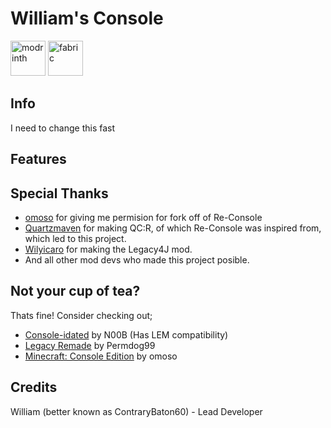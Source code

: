 # William's Console

<img alt="modrinth" height="56" src="https://cdn.jsdelivr.net/npm/@intergrav/devins-badges@3/assets/cozy/available/modrinth_vector.svg"> <img alt="fabric" height="56" src="https://cdn.jsdelivr.net/npm/@intergrav/devins-badges@3/assets/cozy/supported/fabric_vector.svg">






## Info
I need to change this fast

## Features



## Special Thanks
- [omoso](https://modrinth.com/user/omoso) for giving me permision for fork off of Re-Console
- [Quartzmaven](https://modrinth.com/user/quartzmaven) for making QC:R, of which Re-Console was inspired from, which led to this project.
- [Wilyicaro](https://modrinth.com/user/wilyicaro) for making the Legacy4J mod.
- And all other mod devs who made this project posible.


## Not your cup of tea?
Thats fine! Consider checking out;
- [Console-idated](https://modrinth.com/modpack/console-idated) by N00B (Has LEM compatibility)
- [Legacy Remade](https://modrinth.com/modpack/legacy-remade) by Permdog99
- [Minecraft: Console Edition](https://modrinth.com/modpack/consoleedition) by omoso

## Credits
William (better known as ContraryBaton60) - Lead Developer





